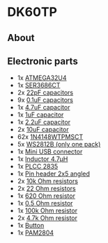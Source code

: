 # DK60TP

## About

## Electronic parts
* 1x [ATMEGA32U4](https://www.digikey.com/product-detail/en/microchip-technology/ATMEGA32U4-AUR/ATMEGA32U4-AURCT-ND/3440960)
* 1x [SER3686CT](https://www.digikey.com/product-detail/en/epson/FA-238-16.0000MB-C3/SER3686CT-ND/2403459)
* 2x [22pF capacitors](https://www.digikey.com/product-detail/en/kemet/C0805C220J5GACTU/399-1113-1-ND/411388)
* 9x [0.1uF capacitors](https://www.digikey.com/product-detail/en/yageo/CC0805ZRY5V9BB104/311-1361-1-ND/2103145)
* 1x [4.7uF capacitor](https://www.digikey.com/product-detail/en/murata-electronics-north-america/GRM21BR61E475KA12L/490-3335-1-ND/702876)
* 1x [1uF capacitor](https://www.digikey.com/product-detail/en/yageo/CC0805KKX7R7BB105/311-1365-1-ND/2103149)
* 1x [2.2uF capacitor](https://www.digikey.com/product-detail/en/yageo/CC0805KKX7R7BB225/311-1881-1-ND/5195783)
* 2x [10uF capacitor](https://www.digikey.com/product-detail/en/yageo/CC1206KKX7R7BB106/311-1956-1-ND/5195858)
* 62x [1N4148WTPMSCT](https://www.digikey.com/product-detail/en/micro-commercial-co/1N4148W-TP/1N4148WTPMSCT-ND/717311)
* 5x [WS2812B (only one pack)](http://www.mouser.fr/ProductDetail/Seeed-Studio/110990053/?qs=sGAEpiMZZMtzPgOfznR9QTO1l8g3oIgjmGvsDAmgJrQ%3d)
* 1x [Mini USB connector](https://www.digikey.com/product-detail/en/hirose-electric-co-ltd/UX60SC-MB-5S8/H11589CT-ND/1949225)
* 1x [Inductor 4.7µH](https://www.digikey.com/product-detail/en/bourns-inc/SRN4018-4R7M/SRN4018-4R7MCT-ND/3821520)
* 1x [PLCC 2835](https://www.digikey.com/product-detail/en/osram-opto-semiconductors-inc/LY-T68F-T2V2-35-1-Z/475-2835-1-ND/2176372)
* 1x [Pin header 2x5 angled](https://www.digikey.com/product-detail/en/harwin-inc/M22-2540505/952-2141-ND/3728105)
* 2x [10k Ohm resistors](https://www.digikey.com/product-detail/en/stackpole-electronics-inc/RMCF0805JT10K0/RMCF0805JT10K0CT-ND/1942577)
* 2x [22 Ohm resistors](https://www.digikey.com/product-detail/en/stackpole-electronics-inc/RMCF0805JT22R0/RMCF0805JT22R0CT-ND/1942533)
* 1x [620 Ohm resistor](https://www.digikey.fr/product-detail/fr/stackpole-electronics-inc/RMCF0603JT620R/RMCF0603JT620RCT-ND/1943168)
* 1x [0.5 Ohm resistor](https://www.digikey.com/product-detail/en/yageo/RL0805FR-7W0R5L/311-.5LUCT-ND/3885461)
* 1x [100k Ohm resistor](https://www.digikey.com/product-detail/en/stackpole-electronics-inc/RMCF0805JT100K/RMCF0805JT100KCT-ND/1942592)
* 2x [4.7k Ohm resistor](https://www.digikey.com/product-detail/en/stackpole-electronics-inc/RMCF0805JT4K70/RMCF0805JT4K70CT-ND/1942570)
* 1x [Button](https://www.digikey.com/product-detail/en/e-switch/TL3342F160QG-TR/EG2531CT-ND/379004)
* 1x [PAM2804](https://www.arrow.com/en/products/pam2804aab010/diodes-incorporated)
